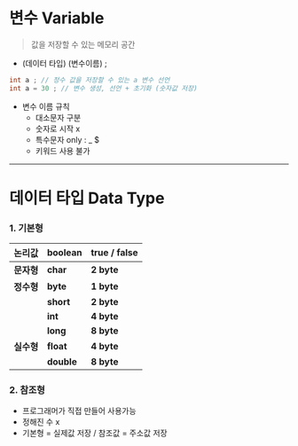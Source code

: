 # 변수 Variable

> 값을 저장할 수 있는 메모리 공간



+ (데이터 타입)  (변수이름) ;

```java
int a ; // 정수 값을 저장할 수 있는 a 변수 선언
int a = 30 ; // 변수 생성, 선언 + 초기화 (숫자값 저장)
```

+ 변수 이름 규칙
  + 대소문자 구분
  + 숫자로 시작 x
  + 특수문자  only :   _   $
  + 키워드 사용 불가



***

# 데이터 타입 Data Type

### 1. 기본형 	

| **논리값** | boolean    | **true / false** |
| ---------- | ---------- | ---------------- |
| **문자형** | **char**   | **2 byte**       |
| **정수형** | **byte**   | **1 byte**       |
|            | **short**  | **2 byte**       |
|            | **int**    | **4 byte**       |
|            | **long**   | **8 byte**       |
| **실수형** | **float**  | **4 byte**       |
|            | **double** | **8 byte**       |

### 2. 참조형

+ 프로그래머가 직접 만들어 사용가능
+ 정해진 수 x
+ 기본형 = 실제값 저장 / 참조값 = 주소값 저장

